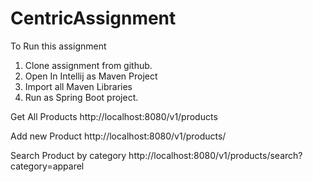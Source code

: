 # CentricAssignment
To Run this assignment

1. Clone assignment from github.
2. Open In Intellij as Maven Project
3. Import all Maven Libraries
4. Run as Spring Boot project.


Get All Products
http://localhost:8080/v1/products

Add new Product
http://localhost:8080/v1/products/

Search Product by category
http://localhost:8080/v1/products/search?category=apparel